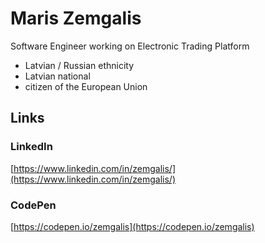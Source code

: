 # Maris Zemgalis
Software Engineer working on Electronic Trading Platform

* Latvian / Russian ethnicity
* Latvian national
* citizen of the European Union

## Links

### LinkedIn
[https://www.linkedin.com/in/zemgalis/](https://www.linkedin.com/in/zemgalis/)

### CodePen
[https://codepen.io/zemgalis](https://codepen.io/zemgalis)
